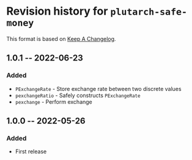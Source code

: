 # Revision history for `plutarch-safe-money`

This format is based on [Keep A Changelog](https://keepachangelog.com/en/1.0.0).

## 1.0.1 -- 2022-06-23

### Added

* `PExchangeRate` - Store exchange rate between two discrete values
* `pexchangeRatio` - Safely constructs `PExchangeRate`
* `pexchange` - Perform exchange

## 1.0.0 -- 2022-05-26

### Added

* First release
